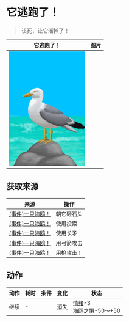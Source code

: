# 它逃跑了！  
> 该死，让它溜掉了！  
  
  它逃跑了！  |   图片   
 ----  |  ----:   
   |  <img decoding="async" src="Sprite/Seagull.png" href="a.md" style="max-width:300px;max-height:300px;">   
  
## 获取来源  
来源  |  操作  
----  |  ----  
[(事件)一只海鸥！](Event_SeagullFight.md)  |  朝它砸石头  
[(事件)一只海鸥！](Event_SeagullFight.md)  |  使用投索  
[(事件)一只海鸥！](Event_SeagullFight.md)  |  使用长矛  
[(事件)一只海鸥！](Event_SeagullFight.md)  |  用弓箭攻击  
[(事件)一只海鸥！](Event_SeagullFight.md)  |  用枪攻击！  
## 动作  
动作  |  耗时  |  条件  |  变化  |  状态  
----  |  ----  |  ----  |  ----  |  ----  
继续<br>  |  -  |    |  消失  |  [情绪](Morale.md)-3<br>[海鸥之惧](SeagullFear.md)-50～+50  
